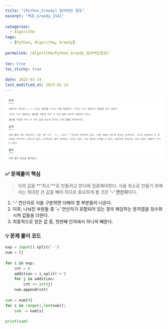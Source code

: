 ```yaml
---
title: "[Python_Greedy] 잃어버린 괄호"
excerpt: "백준_Greedy_1541"

categories:
  - Algorithm
tags:
  - [Python, Algorithm, Greedy]

permalink: /Algorithm/Python_Greedy_잃어버린괄호/

toc: true
toc_sticky: true

date: 2023-01-14
last_modified_at: 2023-01-14
---
```

![1541.png](/assets/images/posts_img/Python_Greedy_1541/1541.png)


### ✅ 문제풀이 핵심

> 식의 값을 **‘최소’**로 만들려고 한다에 집중해야한다. 식을 최소로 만들기 위해서는 최대한 큰 값을 빼야 하므로 중요하게 볼 것은 **‘-’ 연산자**이다.



1) ‘-’ 연산자로 식을 구분하면 더해야 할 부분들이 나온다.  
2) 이후, 나눠진 부분들 중 ‘+’ 연산자가 포함되어 있는 경우 해당하는 문자열을 정수화 시켜 값들을 더한다.  
3) 최종적으로 얻은 값 중, 첫번째 인자에서 하나씩 빼준다.

### 💡 문제 풀이 코드

```python
exp = input().split('-')
num = []

for i in exp:
    cnt = 0
    addition = i.split('+')
    for j in addition:
        cnt += int(j)
    num.append(cnt)

sum = num[0]
for s in range(1,len(num)):
    sum -= num[s]

print(sum)
```